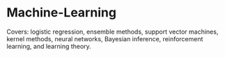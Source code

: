 # Machine-Learning
Covers: logistic regression, ensemble methods, support vector machines, kernel methods, neural networks, Bayesian inference, reinforcement learning, and learning theory.
